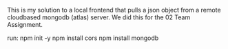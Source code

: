 This is my solution to a local frontend that pulls a json object from a remote cloudbased mongodb (atlas) server. We did this for the 02 Team Assignment.

run: 
npm init -y
npm install cors
npm install mongodb

